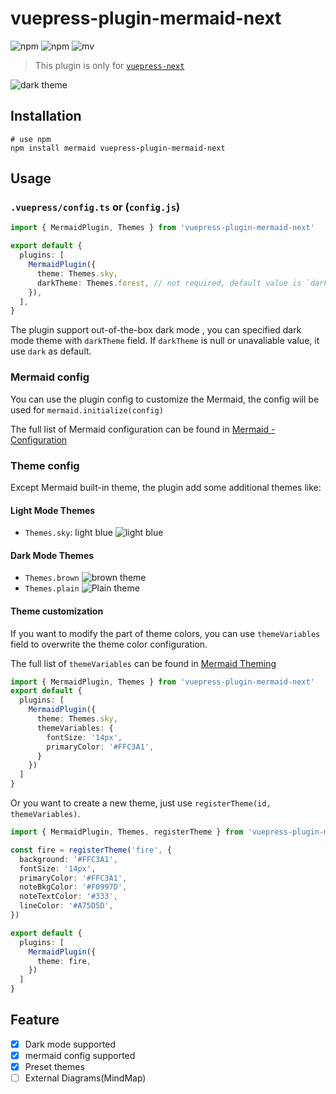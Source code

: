 # vuepress-plugin-mermaid-next

![npm](https://img.shields.io/npm/v/vuepress-plugin-mermaid-next?style=flat-square)
![npm](https://img.shields.io/npm/dm/vuepress-plugin-mermaid-next?style=flat-square)
![mv](https://img.shields.io/static/v1?label=mermaid&message=^9.2.1&color=blue&style=flat-square)

> This plugin is only for [`vuepress-next`](https://vuepress.github.io)

![dark theme](https://s2.loli.net/2023/01/13/NTaYjKcpb1L8wZt.gif)

## Installation

```shell
# use npm
npm install mermaid vuepress-plugin-mermaid-next
```

## Usage

### `.vuepress/config.ts` or (`config.js`)

```typescript
import { MermaidPlugin, Themes } from 'vuepress-plugin-mermaid-next'

export default {
  plugins: [
    MermaidPlugin({
      theme: Themes.sky,
      darkTheme: Themes.forest, // not required, default value is `dark`
    }),
  ],
}
```

The plugin support out-of-the-box dark mode , you can specified dark mode theme with `darkTheme` field.
If `darkTheme` is null or unavaliable value, it use `dark` as default.

### Mermaid config

You can use the plugin config to customize the Mermaid, the config will be used for `mermaid.initialize(config)`

The full list of Mermaid configuration can be found in [Mermaid - Configuration](https://mermaid-js.github.io/mermaid/#/./Setup?id=mermaidapi-configuration-defaults)

### Theme config

Except Mermaid built-in theme, the plugin add some additional themes like:

#### Light Mode Themes

+ `Themes.sky`: light blue
![light blue](https://s2.loli.net/2023/01/13/e8Y3Rqu4KowCjN6.png)

#### Dark Mode Themes

+ `Themes.brown`
![brown theme](https://s2.loli.net/2023/01/13/NGYc2A4e7BytmOR.png)
+ `Themes.plain`
![Plain theme](https://s2.loli.net/2023/01/16/XTPdMQw96qRnEfs.png)

#### Theme customization

If you want to modify the part of theme colors, you can use `themeVariables` field to overwrite the theme color configuration.

The full list of `themeVariables` can be found in [Mermaid Theming](https://mermaid.js.org/config/theming.html)

```ts
import { MermaidPlugin, Themes } from 'vuepress-plugin-mermaid-next'
export default {
  plugins: [
    MermaidPlugin({
      theme: Themes.sky,
      themeVariables: {
        fontSize: '14px',
        primaryColor: '#FFC3A1',
      }
    })
  ]
}
```

Or you want to create a new theme, just use `registerTheme(id, themeVariables)`.

```ts
import { MermaidPlugin, Themes, registerTheme } from 'vuepress-plugin-mermaid-next'

const fire = registerTheme('fire', {
  background: '#FFC3A1',
  fontSize: '14px',
  primaryColor: '#FFC3A1',
  noteBkgColor: '#F0997D',
  noteTextColor: '#333',
  lineColor: '#A75D5D',
})

export default {
  plugins: [
    MermaidPlugin({
      theme: fire,
    })
  ]
}
```

## Feature

+ [x] Dark mode supported
+ [x] mermaid config supported
+ [x] Preset themes
+ [ ] External Diagrams(MindMap)
